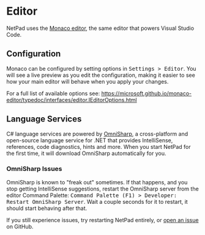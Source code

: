 # Editor

NetPad uses the [Monaco editor](https://github.com/microsoft/monaco-editor), the same editor that powers Visual Studio
Code.

## Configuration

Monaco can be configured by setting options in <kbd><kbd>Settings</kbd> > <kbd>Editor</kbd></kbd>. You will see a live
preview as you edit the configuration, making it easier to see how your main editor will behave when you apply your
changes.

For a full list of available options
see: https://microsoft.github.io/monaco-editor/typedoc/interfaces/editor.IEditorOptions.html

## Language Services

C# language services are powered by [OmniSharp](https://github.com/OmniSharp/omnisharp-roslyn), a cross-platform and
open-source language service for .NET that provides IntelliSense, references, code diagnostics, hints and more. When you
start NetPad for the first time, it will download OmniSharp automatically for you.

### OmniSharp Issues

OmniSharp is known to "freak out" sometimes. If that happens, and you stop getting IntelliSense suggestions, restart the
OmniSharp server from the editor Command Palette: <kbd><kbd>Command Palette (F1)</kbd> > <kbd>Developer: Restart
OmniSharp Server</kbd></kbd>. Wait a couple seconds for it to restart, it should start behaving after that.

If you still experience issues, try restarting NetPad entirely,
or [open an issue](https://github.com/tareqimbasher/NetPad) on GitHub.